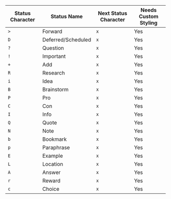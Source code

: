 <!-- placeholder to force blank line before table -->

| Status Character    | Status Name | Next Status Character | Needs Custom Styling |
| ------------------- | ----------- | --------------------- | -------------------- |
| `>` | Forward | `x` | Yes |
| `D` | Deferred/Scheduled | `x` | Yes |
| `?` | Question | `x` | Yes |
| `!` | Important | `x` | Yes |
| `+` | Add | `x` | Yes |
| `R` | Research | `x` | Yes |
| `i` | Idea | `x` | Yes |
| `B` | Brainstorm | `x` | Yes |
| `P` | Pro | `x` | Yes |
| `C` | Con | `x` | Yes |
| `I` | Info | `x` | Yes |
| `Q` | Quote | `x` | Yes |
| `N` | Note | `x` | Yes |
| `b` | Bookmark | `x` | Yes |
| `p` | Paraphrase | `x` | Yes |
| `E` | Example | `x` | Yes |
| `L` | Location | `x` | Yes |
| `A` | Answer | `x` | Yes |
| `r` | Reward | `x` | Yes |
| `c` | Choice | `x` | Yes |


<!-- placeholder to force blank line after table -->
